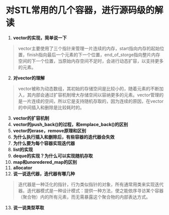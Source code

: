 # 对STL常用的几个容器，进行源码级的解读

1. **vector的实现，简单说一下**
> vector主要使用了三个指针来管理一片连续的内存，start指向内存的起始位置，finish指向最后一个元素的下一个位置，end_of_storge指向整片内存空间的下一个位置，当原始内存空间不足时，会进行动态扩容，以支持更多的元素。
2. **对vector的理解**
> vector被称为动态数组，其初始的存储空间是比较小的，随着元素的不断加入，其内部会通过扩容机制增大存储空间以容纳更多的元素。vector管理的是一片连续的空间，所以它是支持随机存取的，因为连续的原因，在vector的中间插入和删除是比较耗时的。
3. **vector的扩容机制**
4. **vector的push_back()的过程，和emplace_back()的区别**
5. **vector的erase，remove原理和区别**
6. **为什么执行插入和删除后，有些容器的迭代器会失效**
7. **为什么要为每个容器实现迭代器**
8. **list的实现**
9. **deque的实现？为什么可以实现随机存取**
10. **map和unoredered_map的区别**
11. **allocator**
12. **说一说迭代器，迭代器有哪几种**
> 迭代器是一种泛化的指针，行为类似指针的对象，所有通常用类来实现迭代器。迭代器模式是一种设计模式：提供一种方法，使之能依序寻访某个容器（聚合物）内的所有元素，而无需暴露这个聚合物的内部表达方式。
13. **说一说类型萃取**
